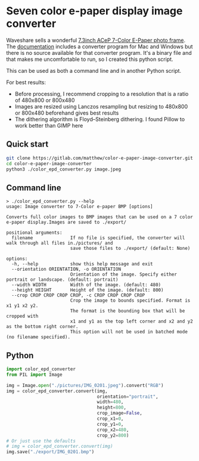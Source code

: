 # Seven color e-paper display image converter

Waveshare sells a wonderful [7.3inch ACeP 7-Color E-Paper photo frame](https://www.waveshare.com/photopainter.htm).
The [documentation](https://www.waveshare.com/wiki/PhotoPainter) includes a converter program for Mac and Windows but
there is no source available for that converter program. It's a binary file and that makes me uncomfortable to run,
so I created this python script.

This can be used as both a command line and in another Python script.

For best results:
* Before processing, I recommend cropping to a resolution that is a ratio of 480x800 or 800x480
* Images are resized using Lanczos resampling but resizing to 480x800 or 800x480 beforehand gives best results
* The dithering algorithm is Floyd–Steinberg dithering. I found Pillow to work better than GIMP here


## Quick start

```bash
git clone https://gitlab.com/matthew/color-e-paper-image-converter.git
cd color-e-paper-image-converter
python3 ./color_epd_converter.py image.jpeg
```

## Command line

```
> ./color_epd_converter.py --help   
usage: Image converter to 7-Color e-paper BMP [options]

Converts full color images to BMP images that can be used on a 7 color e-paper display.Images are saved to ./export/

positional arguments:
  filename              If no file is specified, the converter will walk through all files in./pictures/ and
                        save those files to ./export/ (default: None)

options:
  -h, --help            show this help message and exit
  --orientation ORIENTATION, -o ORIENTATION
                        Orientation of the image. Specify either portrait or landscape. (default: portrait)
  --width WIDTH         Width of the image. (default: 480)
  --height HEIGHT       Height of the image. (default: 800)
  --crop CROP CROP CROP CROP, -c CROP CROP CROP CROP
                        Crop the image to bounds specified. Format is x1 y1 x2 y2.
                        The format is the bounding box that will be cropped with
                        x1 and y1 as the top left corner and x2 and y2 as the bottom right corner.
                        This option will not be used in batched mode (no filename specified).
```

## Python

```python
import color_epd_converter
from PIL import Image

img = Image.open("./pictures/IMG_0201.jpeg").convert("RGB")
img = color_epd_converter.convert(img,
                                  orientation="portrait",
                                  width=480,
                                  height=800,
                                  crop_image=False,
                                  crop_x1=0,
                                  crop_y1=0,
                                  crop_x2=480,
                                  crop_y2=800)
# Or just use the defaults
# img = color_epd_converter.convert(img)
img.save("./export/IMG_0201.bmp")
```
